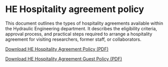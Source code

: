 # HE Hospitality agreement policy

This document outlines the types of hospitality agreements available within the Hydraulic Engineering department. It describes the eligibility criteria, approval process, and practical steps required to arrange a hospitality agreement for visiting researchers, former staff, or collaborators.

[Download HE Hospitality Agreement Policy (PDF)](./HospitalityAgreement/Appendices/2025.05%20Approval%20of%20the%20Hydraulic%20Engineering%20Hospitality%20%20policy.pdf)

[Download HE Hospitality Agreement Guest Policy (PDF)](./HospitalityAgreement/Appendices/Guest%20policy%20Hydraulic%20Engineering%2015052025.pdf)
